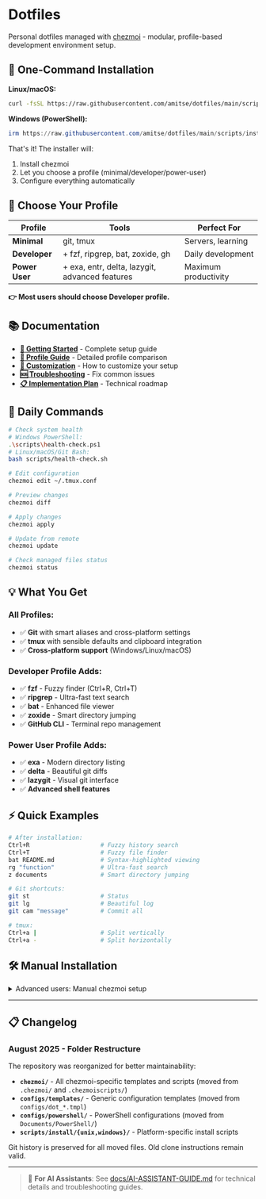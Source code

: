 # Dotfiles

Personal dotfiles managed with [chezmoi](https://chezmoi.io) - modular, profile-based development environment setup.

## 🚀 One-Command Installation

**Linux/macOS:**

```bash
curl -fsSL https://raw.githubusercontent.com/amitse/dotfiles/main/scripts/install/unix/install-unix.sh | bash
```

**Windows (PowerShell):**

```powershell
irm https://raw.githubusercontent.com/amitse/dotfiles/main/scripts/install/windows/install-windows.ps1 | iex
```

That's it! The installer will:

1. Install chezmoi
2. Let you choose a profile (minimal/developer/power-user)  
3. Configure everything automatically

## 🎯 Choose Your Profile

| Profile | Tools | Perfect For |
|---------|-------|-------------|
| **Minimal** | git, tmux | Servers, learning |
| **Developer** | + fzf, ripgrep, bat, zoxide, gh | Daily development |
| **Power User** | + exa, entr, delta, lazygit, advanced features | Maximum productivity |

**👉 Most users should choose Developer profile.**

## 📚 Documentation

- **[📖 Getting Started](docs/GETTING-STARTED.md)** - Complete setup guide
- **[🎯 Profile Guide](docs/PROFILES.md)** - Detailed profile comparison  
- **[🔧 Customization](docs/CUSTOMIZATION.md)** - How to customize your setup
- **[🆘 Troubleshooting](docs/TROUBLESHOOTING.md)** - Fix common issues
- **[📋 Implementation Plan](PLAN.md)** - Technical roadmap

## 🔧 Daily Commands

```bash
# Check system health
# Windows PowerShell:
.\scripts\health-check.ps1
# Linux/macOS/Git Bash:
bash scripts/health-check.sh

# Edit configuration
chezmoi edit ~/.tmux.conf

# Preview changes
chezmoi diff

# Apply changes  
chezmoi apply

# Update from remote
chezmoi update

# Check managed files status
chezmoi status
```

## 💡 What You Get

### All Profiles:

- ✅ **Git** with smart aliases and cross-platform settings
- ✅ **tmux** with sensible defaults and clipboard integration
- ✅ **Cross-platform support** (Windows/Linux/macOS)

### Developer Profile Adds:

- ✅ **fzf** - Fuzzy finder (Ctrl+R, Ctrl+T)
- ✅ **ripgrep** - Ultra-fast text search
- ✅ **bat** - Enhanced file viewer
- ✅ **zoxide** - Smart directory jumping
- ✅ **GitHub CLI** - Terminal repo management

### Power User Profile Adds:

- ✅ **exa** - Modern directory listing
- ✅ **delta** - Beautiful git diffs
- ✅ **lazygit** - Visual git interface
- ✅ **Advanced shell features**

## ⚡ Quick Examples

```bash
# After installation:
Ctrl+R                    # Fuzzy history search
Ctrl+T                    # Fuzzy file finder
bat README.md             # Syntax-highlighted viewing
rg "function"             # Ultra-fast search
z documents               # Smart directory jumping

# Git shortcuts:
git st                    # Status
git lg                    # Beautiful log
git cam "message"         # Commit all

# tmux:
Ctrl+a |                  # Split vertically
Ctrl+a -                  # Split horizontally
```

## 🛠 Manual Installation

<details>
<summary>Advanced users: Manual chezmoi setup</summary>

```bash
# Install chezmoi first
sh -c "$(curl -fsLS get.chezmoi.io)"  # Linux/macOS
# or: winget install twpayne.chezmoi    # Windows

# Initialize dotfiles
chezmoi init --apply https://github.com/amitse/dotfiles.git
```

</details>

------

## 📋 Changelog

### August 2025 - Folder Restructure

The repository was reorganized for better maintainability:

- **`chezmoi/`** - All chezmoi-specific templates and scripts (moved from `.chezmoi/` and `.chezmoiscripts/`)
- **`configs/templates/`** - Generic configuration templates (moved from `configs/dot_*.tmpl`)  
- **`configs/powershell/`** - PowerShell configurations (moved from `Documents/PowerShell/`)
- **`scripts/install/{unix,windows}/`** - Platform-specific install scripts

Git history is preserved for all moved files. Old clone instructions remain valid.

------

> 🤖 **For AI Assistants**: See [docs/AI-ASSISTANT-GUIDE.md](docs/AI-ASSISTANT-GUIDE.md) for technical details and troubleshooting guides.